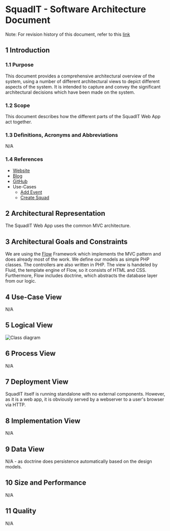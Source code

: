 # SquadIT - Software Architecture Document

Note: For revision history of this document, refer to this [link](https://github.com/PalatinCoder/SquadIT.WebApp/commits/master/Documentation/SAD.md)

## 1 Introduction


### 1.1 Purpose

This document provides a comprehensive architectural overview of the system, using a number of different architectural views to depict different aspects of the system. It is intended to capture and convey the significant architectural decisions which have been made on the system.

### 1.2 Scope

This document describes how the different parts of the SquadIT Web App act together.

### 1.3 Definitions, Acronyms and Abbreviations

N/A

### 1.4 References

* [Website](http://squadit.jan-sl.de/)
* [Blog](http://squadit.jan-sl.de/blog)
* [GitHub](https://github.com/PalatinCoder/SquadIT.WebApp)
* Use-Cases
  + [Add Event](UC_AddEvent)
  + [Create Squad](UC_CreateSquad)

## 2 Architectural Representation

The SquadIT Web App uses the common MVC architecture.

## 3 Architectural Goals and Constraints

We are using the [Flow](https://flow.neos.io/) Framework which implements the MVC pattern and does already most of the work. We define our models as simple PHP classes. The controllers are also written in PHP. The view is handeled by Fluid, the template engine of Flow, so it consists of HTML and CSS. Furthermore, Flow includes doctrine, which abstracts the database layer from our logic.

## 4 Use-Case View

N/A

## 5 Logical View

![Class diagram](Classdiagram.png)

## 6 Process View

N/A

## 7 Deployment View

SquadIT itself is running standalone with no external components. However, as it is a web app, it is obviously served by a webserver to a user's browser via HTTP.

## 8 Implementation View

N/A

## 9 Data View

N/A - as doctrine does persistence automatically based on the design models.

## 10 Size and Performance

N/A

## 11 Quality

N/A
